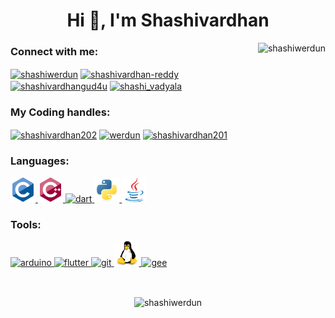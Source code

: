 <h1 align="center">Hi 👋, I'm Shashivardhan</h1>

<img align="right" src="https://github-readme-stats.vercel.app/api/top-langs/?username=ShashiWerdun&langs_count=10&theme=onedark" alt="shashiwerdun" height="400"/>

<h3 align="left">Connect with me:</h3>
<p align="left">
<a href="shashivardhan201@gmail.com" target="blank"><img align="center" src="https://www.vectorlogo.zone/logos/gmail/gmail-icon.svg" alt="shashiwerdun" height="30" width="40" /></a>
<a href="https://linkedin.com/in/shashivardhan-reddy" target="blank"><img align="center" src="https://raw.githubusercontent.com/rahuldkjain/github-profile-readme-generator/master/src/images/icons/Social/linked-in-alt.svg" alt="shashivardhan-reddy" height="30" width="40" /></a>
<a href="https://fb.com/shashivardhangud4u" target="blank"><img align="center" src="https://raw.githubusercontent.com/rahuldkjain/github-profile-readme-generator/master/src/images/icons/Social/facebook.svg" alt="shashivardhangud4u" height="30" width="40" /></a>
<a href="https://instagram.com/shashi_vadyala" target="blank"><img align="center" src="https://raw.githubusercontent.com/rahuldkjain/github-profile-readme-generator/master/src/images/icons/Social/instagram.svg" alt="shashi_vadyala" height="30" width="40" /></a>
</p>

<h3 align="left">My Coding handles:</h3>
<p align="left">
<a href="https://www.hackerrank.com/shashivardhan202" target="blank"><img align="center" src="https://raw.githubusercontent.com/rahuldkjain/github-profile-readme-generator/master/src/images/icons/Social/hackerrank.svg" alt="shashivardhan202" height="30" width="40" /></a>
<a href="https://codeforces.com/profile/werdun" target="blank"><img align="center" src="https://art.npanuhin.me/SVG/Codeforces/Codeforces.colored.svg" alt="werdun" height="30" width="40" /></a>
<a href="https://www.leetcode.com/shashivardhan201" target="blank"><img align="center" src="https://raw.githubusercontent.com/rahuldkjain/github-profile-readme-generator/master/src/images/icons/Social/leet-code.svg" alt="shashivardhan201" height="30" width="40" /></a>
</p>

<h3 align="left">Languages:</h3>
<p align="left"> <a href="https://www.cprogramming.com/" target="_blank"> <img src="https://raw.githubusercontent.com/devicons/devicon/master/icons/c/c-original.svg" alt="c" width="40" height="40"/> </a> <a href="https://www.w3schools.com/cpp/" target="_blank"> <img src="https://raw.githubusercontent.com/devicons/devicon/master/icons/cplusplus/cplusplus-original.svg" alt="cplusplus" width="40" height="40"/> </a> <a href="https://dart.dev" target="_blank"> <img src="https://www.vectorlogo.zone/logos/dartlang/dartlang-icon.svg" alt="dart" width="40" height="40"/> </a> <a href="https://www.python.org" target="_blank"> <img src="https://raw.githubusercontent.com/devicons/devicon/master/icons/python/python-original.svg" alt="python" width="40" height="40"/> </a> 
  <a href="https://www.java.com" target="_blank" rel="noreferrer"> <img src="https://raw.githubusercontent.com/devicons/devicon/master/icons/java/java-original.svg" alt="java" width="40" height="40"/> </a>
</p>

<h3 align="left">Tools:</h3>
<p align="left">
<a href="https://www.arduino.cc/" target="_blank"> <img src="https://cdn.worldvectorlogo.com/logos/arduino-1.svg" alt="arduino" width="40" height="40"/> </a>
<a href="https://flutter.dev" target="_blank"> <img src="https://www.vectorlogo.zone/logos/flutterio/flutterio-icon.svg" alt="flutter" width="40" height="40"/> </a>
  <a href="https://git-scm.com/" target="_blank"> <img src="https://www.vectorlogo.zone/logos/git-scm/git-scm-icon.svg" alt="git" width="40" height="40"/> </a>
  <a href="https://www.linux.org/" target="_blank"> <img src="https://raw.githubusercontent.com/devicons/devicon/master/icons/linux/linux-original.svg" alt="linux" width="40" height="40"/> </a>
 <a href="https://earthengine.google.com" target="_blank" rel="noreferrer"> <img src="https://cdn.icon-icons.com/icons2/1508/PNG/512/googleearth-engine_104576.png" alt="gee" width="40" height="40"/> </a>
</p>
<br>
<p align="center"><img align="center" src="https://github-readme-stats.vercel.app/api?username=shashiwerdun&show_icons=true&locale=en&theme=onedark" alt="shashiwerdun" height="200"/> </p>
